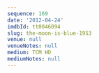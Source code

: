 ```yaml
---
sequence: 169
date: '2012-04-24'
imdbId: tt0046094
slug: the-moon-is-blue-1953
venue: null
venueNotes: null
medium: TCM HD
mediumNotes: null
---
```



